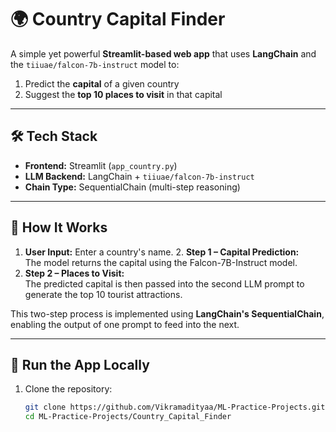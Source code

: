 # 🌍 Country Capital Finder

A simple yet powerful **Streamlit-based web app** that uses **LangChain** and the `tiiuae/falcon-7b-instruct` model to:

1. Predict the **capital** of a given country
2. Suggest the **top 10 places to visit** in that capital

---

## 🛠 Tech Stack

- **Frontend:** Streamlit (`app_country.py`)
- **LLM Backend:** LangChain + `tiiuae/falcon-7b-instruct`
- **Chain Type:** SequentialChain (multi-step reasoning)

---

## 🔁 How It Works

1. **User Input:** Enter a country's name.
   2. **Step 1 – Capital Prediction:**  
      The model returns the capital using the Falcon-7B-Instruct model.
3. **Step 2 – Places to Visit:**  
   The predicted capital is then passed into the second LLM prompt to generate the top 10 tourist attractions.

This two-step process is implemented using **LangChain's SequentialChain**, enabling the output of one prompt to feed into the next.

---

## 🚀 Run the App Locally

1. Clone the repository:
   ```bash
   git clone https://github.com/Vikramadityaa/ML-Practice-Projects.git
   cd ML-Practice-Projects/Country_Capital_Finder
